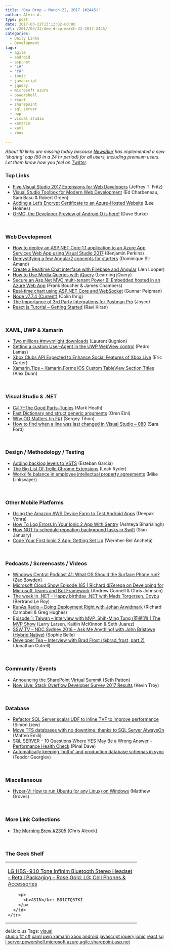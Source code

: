 ```yaml
---
title: 'Dew Drop – March 22, 2017 (#2445)'
author: Alvin A.
type: post
date: 2017-03-22T13:12:02+00:00
url: /2017/03/22/dew-drop-march-22-2017-2445/
categories:
  - Daily Links
  - Development
tags:
  - agile
  - android
  - asp.net
  - 'c#'
  - 'f#'
  - ionic
  - javascript
  - jquery
  - microsoft azure
  - powershell
  - react
  - sharepoint
  - sql server
  - uwp
  - visual studio
  - xamarin
  - xaml
  - xbox

---
```

_About 10 links are missing today because_ <a href="http://www.newsblur.com/" target="_blank"><em>NewsBlur</em></a> _has implemented a new &#8216;sharing&#8217; cap (50 in a 24 hr period) for all users, including premium users. Let them know how you feel on_ <a href="http://twitter.com/newsblur" target="_blank"><em>Twitter</em></a>_._

### Top Links

  * <a href="https://blogs.msdn.microsoft.com/webdev/2017/03/21/five-visual-studio-2017-extensions-for-web-developers/" target="_blank">Five Visual Studio 2017 Extensions for Web Developers</a> (Jeffrey T. Fritz)
  * <a href="http://developer.telerik.com/announcements/visual-studio-toolbox-modern-web-development/" target="_blank">Visual Studio Toolbox for Modern Web Development</a> (Ed Charbeneau, Sam Basu & Robert Green)
  * <a href="http://www.leeholmes.com/blog/2017/03/21/adding-a-lets-encrypt-certificate-to-an-azure-hosted-website/" target="_blank">Adding a Let’s Encrypt Certificate to an Azure-Hosted Website</a> (Lee Holmes)
  * <a href="http://feedproxy.google.com/~r/blogspot/hsDu/~3/7Z6jKQkVu-k/first-preview-of-android-o.html" target="_blank">O-MG, the Developer Preview of Android O is here!</a> (Dave Burke)

&nbsp;

### <a name="web"></a>Web Development

  * <a href="https://blogs.msdn.microsoft.com/benjaminperkins/2017/03/21/how-to-deploy-an-asp-net-core-1-1-application-to-an-azure-app-services-web-app-using-visual-studio-2017/" target="_blank">How to deploy an ASP.NET Core 1.1 application to an Azure App Services Web App using Visual Studio 2017</a> (Benjamin Perkins)
  * <a href="http://www.domstamand.com/demystifying-a-few-angular2-concepts-for-starters/" target="_blank">Demystifying a few Angular2 concepts for starters</a> (Dominique St-Amand)
  * <a href="https://www.nativescript.org/blog/create-a-realtime-chat-interface-with-firebase-and-angular" target="_blank">Create a Realtime Chat interface with Firebase and Angular</a> (Jen Looper)
  * <a href="http://feedproxy.google.com/~r/LearningJquery/~3/Z-wCMEVhGwI/how-to-use-media-queries-with-jquery" target="_blank">How to Use Media Queries with jQuery</a> (Learning jQuery)
  * <a href="https://blogs.msdn.microsoft.com/mvpawardprogram/2017/03/21/aspnetmvc-multitenant-powerbi/" target="_blank">Secure an Asp.Net MVC multi-tenant Power BI Embedded hosted in an Azure Web App</a> (Frank Boucher & James Chambers)
  * <a href="http://feedproxy.google.com/~r/gunnarpeipman/~3/NT-dUSJ1uWU/" target="_blank">Real-time chart using ASP.NET Core and WebSocket</a> (Gunnar Peipman)
  * <a href="https://nodejs.org/en/blog/release/v7.7.4" target="_blank">Node v7.7.4 (Current)</a> (Colin Ihrig)
  * <a href="http://blog.getpostman.com/2017/03/21/the-importance-of-3rd-party-integrations-for-postman-pro/" target="_blank">The Importance of 3rd Party Integrations for Postman Pro</a> (Joyce)
  * <a href="http://feedproxy.google.com/~r/netCurryRecentArticles/~3/-htdON7UaSA/ShowArticle.aspx" target="_blank">React js Tutorial &#8211; Getting Started</a> (Ravi Kiran)

&nbsp;

### <a name="silverlight"></a>XAML, UWP & Xamarin

  * <a href="http://feedproxy.google.com/~r/galasoft/~3/FIMfrEK7xxc/" target="_blank">Two millions #mvvmlight downloads</a> (Laurent Bugnion)
  * <a href="http://feedproxy.google.com/~r/pedrolamascom/~3/L9qxmRK4M48/" target="_blank">Setting a custom User-Agent in the UWP WebView control</a> (Pedro Lamas)
  * <a href="http://feedproxy.google.com/~r/ProgrammableWeb/~3/adQ0eHMxSyk/21" target="_blank">Xbox Clubs API Expected to Enhance Social Features of Xbox Live</a> (Eric Carter)
  * <a href="https://alexdunn.org/2017/03/21/xamarin-tips-xamarin-forms-ios-custom-tableview-section-titles/" target="_blank">Xamarin.Tips – Xamarin.Forms iOS Custom TableView Section Titles</a> (Alex Dunn)

&nbsp;

### <a name="dotnet"></a>Visual Studio & .NET

  * <a href="http://markheath.net/post/c-7%E2%80%93the-good-parts%E2%80%93tuples" target="_blank">C# 7–The Good Parts–Tuples</a> (Mark Heath)
  * <a href="http://feedproxy.google.com/~r/AyendeRahien/~3/RmHAxrojC1A/fast-dictionary-and-struct-generic-arguments" target="_blank">Fast Dictionary and struct generic arguments</a> (Oren Eini)
  * <a href="https://sergeytihon.wordpress.com/2017/03/21/why-oo-matters-in-f/" target="_blank">Why OO Matters (in F#)</a> (Sergey Tihon)
  * <a href="https://saraford.net/2017/03/21/how-to-find-when-a-line-was-last-changed-in-visual-studio-080/" target="_blank">How to find when a line was last changed in Visual Studio – 080</a> (Sara Ford)

&nbsp;

### <a name="design"></a>Design / Methodology / Testing

  * <a href="http://www.almguide.com/2017/03/adding-backlog-levels-to-vsts/" target="_blank">Adding backlog levels to VSTS</a> (Esteban Garcia)
  * <a href="http://blog.trello.com/big-list-of-trello-chrome-extensions" target="_blank">The Big List Of Trello Chrome Extensions</a> (Leah Ryder)
  * <a href="https://github.com/blog/2337-work-life-balance-in-employee-intellectual-property-agreements" target="_blank">Work/life balance in employee intellectual property agreements</a> (Mike Linksvayer)

&nbsp;

### <a name="mobile"></a>Other Mobile Platforms

  * <a href="http://www.developer.com/ws/android/using-the-amazon-aws-device-farm-to-test-android-apps.html" target="_blank">Using the Amazon AWS Device Farm to Test Android Apps</a> (Deepak Vohra)
  * <a href="http://gonehybrid.com/how-to-log-errors-in-your-ionic-2-app-with-sentry/" target="_blank">How To Log Errors In Your Ionic 2 App With Sentry</a> (Ashteya Biharisingh)
  * <a href="https://developer.ibm.com/swift/2017/03/21/not-schedule-repeating-background-tasks-swift/" target="_blank">How NOT to schedule repeating background tasks in Swift</a> (Sian January)
  * <a href="https://code.tutsplus.com/tutorials/code-your-first-ionic-2-app-photo-sharing-app--cms-28469" target="_blank">Code Your First Ionic 2 App: Getting Set Up</a> (Wernher-Bel Ancheta)

&nbsp;

### <a name="podcasts"></a>Podcasts / Screencasts / Videos

  * <a href="http://feedproxy.google.com/~r/wmexperts/~3/53s7kS_38tc/windows-central-podcast-41" target="_blank">Windows Central Podcast 41: What OS Should the Surface Phone run?</a> (Zac Bowden)
  * <a href="http://feeds.microsoftcloudshow.com/~r/microsoftcloudshowepisodes/~3/ba93M28Y1Yg/185-richard-dizerega-on-developing-for-microsoft-teams-and-bot-framework" target="_blank">Microsoft Cloud Show Episode 185 | Richard diZerega on Developing for Microsoft Teams and Bot Framework</a> (Andrew Connell & Chris Johnson)
  * <a href="https://blogs.msdn.microsoft.com/dotnet/2017/03/21/the-week-in-net-happy-birthday-net-with-mads-torgersen-coypu/" target="_blank">The week in .NET – Happy birthday .NET with Mads Torgersen, Coypu</a> (Bertrand Le Roy)
  * <a href="http://feedproxy.google.com/~r/RunaAsRadioWma/~3/-N4kPdLcI-8/default.aspx" target="_blank">RunAs Radio &#8211; Doing Deployment Right with Johan Arwidmark</a> (Richard Campbell & Greg Hughes)
  * <a href="https://channel9.msdn.com/Shows/MVP-Show/Episode-1-Taiwan-Interview-with-MVP-Shih-Ming-Tung-?WT.mc_id=DX_MVP4025064" target="_blank">Episode 1: Taiwan &#8211; Interview with MVP, Shih-Ming Tung (董是明) | The MVP Show</a> (Larry Larsen, Kaitlin McKinnon & Seth Juarez)
  * <a href="https://tv.ssw.com/7089/ndc-sydney-2016-ask-me-anything-with-john-bristowe-hybrid-native" target="_blank">SSW TV &#8211; NDC Sydney 2016 – Ask Me Anything! with John Bristowe (Hybrid Native)</a> (Sophie Belle)
  * <a href="http://feedproxy.google.com/~r/DeveloperTea/~3/ftxQ29S3oyA/63627-interview-with-brad-frost-brad_frost-part-2" target="_blank">Developer Tea &#8211; Interview with Brad Frost (@brad_frost, part 2)</a> (Jonathan Cutrell)

&nbsp;

### <a name="events"></a>Community / Events

  * <a href="http://blogs.office.com/2017/03/21/announcing-the-sharepoint-virtual-summit/" target="_blank">Announcing the SharePoint Virtual Summit</a> (Seth Patton)
  * <a href="https://stackoverflow.blog/2017/03/22/now-live-stack-overflow-developer-survey-2017-results/" target="_blank">Now Live: Stack Overflow Developer Survey 2017 Results</a> (Kevin Troy)

&nbsp;

### <a name="sql"></a>Database

  * <a href="http://feedproxy.google.com/~r/MSSQLTips-LatestSqlServerTips/~3/TidLYFHZqCY/tip.asp" target="_blank">Refactor SQL Server scalar UDF to inline TVF to improve performance</a> (Simon Liew)
  * <a href="http://feedproxy.google.com/~r/MattsAlmSpace/~3/Lka81xqZJ1U/move-tfs-databases-with-no-downtime.html" target="_blank">Move TFS databases with no downtime, thanks to SQL Server AlwaysOn</a> (Matteo Emili)
  * <a href="https://blog.sqlauthority.com/2017/03/22/sql-server-10-questions-yes-may-wrong-answer-performance-health-check/" target="_blank">SQL SERVER – 10 Questions Where YES May Be a Wrong Answer – Performance Health Check</a> (Pinal Dave)
  * <a href="http://www.red-gate.com/blog/automated-database-comparisons" target="_blank">Automatically keeping ‘hotfix’ and production database schemas in sync</a> (Feodor Georgiev)

&nbsp;

### <a name="misc"></a>Miscellaneous

  * <a href="https://blog.couchbase.com/hyper-v-run-ubuntu-linux-windows/" target="_blank">Hyper-V: How to run Ubuntu (or any Linux) on Windows</a> (Matthew Groves)

&nbsp;

### <a name="links"></a>More Link Collections

  * <a href="http://feedproxy.google.com/~r/ReflectivePerspective/~3/2KREickQasw/" target="_blank">The Morning Brew #2305</a> (Chris Alcock)

&nbsp;

### <a name="shelf"></a>The Geek Shelf

<div id="scid:7dc1bd33-94bd-46fd-a20b-0131235bcd47:f0c48cd2-7754-4db6-8f38-4a37ac52db77" class="wlWriterEditableSmartContent" style="float: none; padding-bottom: 0px; padding-top: 0px; padding-left: 0px; margin: 0px; display: inline; padding-right: 0px">
  <table cellspacing="0" cellpadding="2" width="400" border="0" unselectable="on">
    <tr>
      <td valign="top" width="400">
        <p>
          <a title="LG HBS-910 Tone Infinim Bluetooth Stereo Headset - Retail Packaging - Rose Gold: LG: Cell Phones & Accessories" href="http://www.amazon.com/exec/obidos/ASIN/B01CTQ5TKI/amavin-20">LG HBS-910 Tone Infinim Bluetooth Stereo Headset &#8211; Retail Packaging &#8211; Rose Gold: LG: Cell Phones & Accessories</a>
        </p>
        
        <p>
          <b>ASIN</b>: B01CTQ5TKI
        </p>
      </td>
    </tr>
  </table>
</div>

<div id="scid:77ECF5F8-D252-44F5-B4EB-D463C5396A79:7f8519f5-4218-412e-bdc9-bd03083b73e3" class="wlWriterEditableSmartContent" style="float: none; padding-bottom: 0px; padding-top: 0px; padding-left: 0px; margin: 0px; display: inline; padding-right: 0px">
  del.icio.us Tags: <a href="http://del.icio.us/popular/visual+studio" rel="tag">visual studio</a>,<a href="http://del.icio.us/popular/f%23" rel="tag">f#</a>,<a href="http://del.icio.us/popular/c%23" rel="tag">c#</a>,<a href="http://del.icio.us/popular/xaml" rel="tag">xaml</a>,<a href="http://del.icio.us/popular/uwp" rel="tag">uwp</a>,<a href="http://del.icio.us/popular/xamarin" rel="tag">xamarin</a>,<a href="http://del.icio.us/popular/xbox" rel="tag">xbox</a>,<a href="http://del.icio.us/popular/android" rel="tag">android</a>,<a href="http://del.icio.us/popular/javascript" rel="tag">javascript</a>,<a href="http://del.icio.us/popular/jquery" rel="tag">jquery</a>,<a href="http://del.icio.us/popular/ionic" rel="tag">ionic</a>,<a href="http://del.icio.us/popular/react" rel="tag">react</a>,<a href="http://del.icio.us/popular/sql+server" rel="tag">sql server</a>,<a href="http://del.icio.us/popular/powershell" rel="tag">powershell</a>,<a href="http://del.icio.us/popular/microsoft+azure" rel="tag">microsoft azure</a>,<a href="http://del.icio.us/popular/agile" rel="tag">agile</a>,<a href="http://del.icio.us/popular/sharepoint" rel="tag">sharepoint</a>,<a href="http://del.icio.us/popular/asp.net" rel="tag">asp.net</a>
</div>